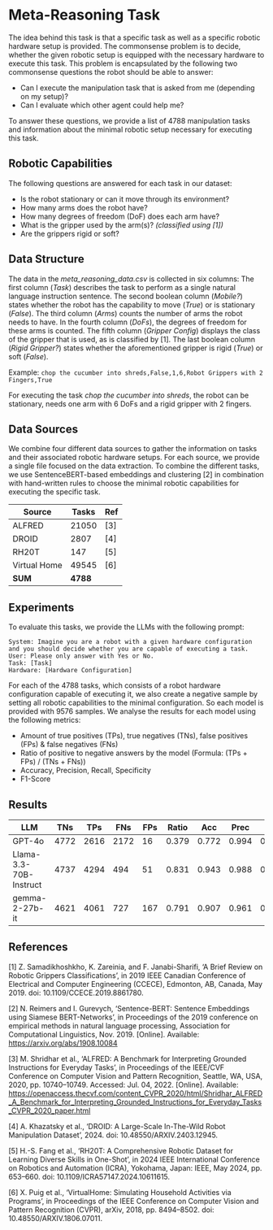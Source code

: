 # Meta-Reasoning Task

The idea behind this task is that a specific task as well as a specific robotic hardware setup is provided.
The commonsense problem is to decide, whether the given robotic setup is equipped with the necessary hardware to execute this task.
This problem is encapsulated by the following two commonsense questions the robot should be able to answer:

- Can I execute the manipulation task that is asked from me (depending on my setup)?
- Can I evaluate which other agent could help me?

To answer these questions, we provide a list of 4788 manipulation tasks and information about the minimal robotic setup necessary for executing this task.

## Robotic Capabilities

The following questions are answered for each task in our dataset:
- Is the robot stationary or can it move through its environment?
- How many arms does the robot have?
- How many degrees of freedom (DoF) does each arm have?
- What is the gripper used by the arm(s)? *(classified using [1])*
- Are the grippers rigid or soft?

## Data Structure

The data in the *meta_reasoning_data.csv* is collected in six columns:
The first column (*Task*) describes the task to perform as a single natural language instruction sentence.
The second boolean column (*Mobile?*) states whether the robot has the capability to move (*True*) or is stationary (*False*).
The third column (*Arms*) counts the number of arms the robot needs to have.
In the fourth column (*DoFs*), the degrees of freedom for these arms is counted.
The fifth column (*Gripper Config*) displays the class of the gripper that is used, as is classified by [1].
The last boolean column (*Rigid Gripper?*) states whether the aforementioned gripper is rigid (*True*) or soft (*False*).

Example:
```chop the cucumber into shreds,False,1,6,Robot Grippers with 2 Fingers,True```

For executing the task *chop the cucumber into shreds*, the robot can be stationary, needs one arm with 6 DoFs and a rigid gripper with 2 fingers.

## Data Sources

We combine four different data sources to gather the information on tasks and their associated robotic hardware setups.
For each source, we provide a single file focused on the data extraction.
To combine the different tasks, we use SentenceBERT-based embeddings and clustering [2] in combination with hand-written rules to choose the minimal robotic capabilities for executing the specific task.

| Source         | Tasks    | Ref |
|----------------|----------|-----|
| ALFRED         | 21050    | [3] |
| DROID          | 2807     | [4] |
| RH20T          | 147      | [5] |
| Virtual Home   | 49545    | [6] |
| **SUM**        | **4788** |     |

## Experiments

To evaluate this tasks, we provide the LLMs with the following prompt:
```
System: Imagine you are a robot with a given hardware configuration and you should decide whether you are capable of executing a task.
User: Please only answer with Yes or No.
Task: [Task]
Hardware: [Hardware Configuration] 
```

For each of the 4788 tasks, which consists of a robot hardware configuration capable of executing it, we also create a negative sample by setting all robotic capabilities to the minimal configuration.
So each model is provided with 9576 samples.
We analyse the results for each model using the following metrics:
- Amount of true positives (TPs), true negatives (TNs), false positives (FPs) & false negatives (FNs)
- Ratio of positive to negative answers by the model (Formula: (TPs + FPs) / (TNs + FNs))
- Accuracy, Precision, Recall, Specificity
- F1-Score

## Results

| LLM                 | TNs  | TPs  | FNs  | FPs | Ratio | Acc   | Prec  | Rec   | Spec  | F1    |
| ------------------- | ---- | ---- | ---- | --- | ----- | ----- | ----- | ----- | ----- | ----- |
| GPT-4o             | 4772 | 2616 | 2172 | 16  | 0.379 | 0.772 | 0.994 | 0.546 | 0.997 | 0.705 |
| Llama-3.3-70B-Instruct | 4737 | 4294 | 494  | 51  | 0.831 | 0.943 | 0.988 | 0.897 | 0.989 | 0.940 |
| gemma-2-27b-it      | 4621 | 4061 | 727  | 167 | 0.791 | 0.907 | 0.961 | 0.848 | 0.965 | 0.901 |

## References

[1] Z. Samadikhoshkho, K. Zareinia, and F. Janabi-Sharifi, ‘A Brief Review on Robotic Grippers Classifications’, in 2019 IEEE Canadian Conference of Electrical and Computer Engineering (CCECE), Edmonton, AB, Canada, May 2019. doi: 10.1109/CCECE.2019.8861780.

[2] N. Reimers and I. Gurevych, ‘Sentence-BERT: Sentence Embeddings using Siamese BERT-Networks’, in Proceedings of the 2019 conference on empirical methods in natural language processing, Association for Computational Linguistics, Nov. 2019. [Online]. Available: https://arxiv.org/abs/1908.10084

[3] M. Shridhar et al., ‘ALFRED: A Benchmark for Interpreting Grounded Instructions for Everyday Tasks’, in Proceedings of the IEEE/CVF Conference on Computer Vision and Pattern Recognition, Seattle, WA, USA, 2020, pp. 10740–10749. Accessed: Jul. 04, 2022. [Online]. Available: https://openaccess.thecvf.com/content_CVPR_2020/html/Shridhar_ALFRED_A_Benchmark_for_Interpreting_Grounded_Instructions_for_Everyday_Tasks_CVPR_2020_paper.html

[4] A. Khazatsky et al., ‘DROID: A Large-Scale In-The-Wild Robot Manipulation Dataset’, 2024. doi: 10.48550/ARXIV.2403.12945.

[5] H.-S. Fang et al., ‘RH20T: A Comprehensive Robotic Dataset for Learning Diverse Skills in One-Shot’, in 2024 IEEE International Conference on Robotics and Automation (ICRA), Yokohama, Japan: IEEE, May 2024, pp. 653–660. doi: 10.1109/ICRA57147.2024.10611615.

[6] X. Puig et al., ‘VirtualHome: Simulating Household Activities via Programs’, in Proceedings of the IEEE Conference on Computer Vision and Pattern Recognition (CVPR), arXiv, 2018, pp. 8494–8502. doi: 10.48550/ARXIV.1806.07011.